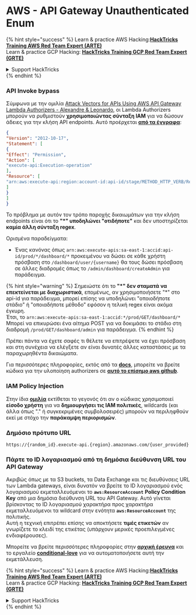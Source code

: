 # AWS - API Gateway Unauthenticated Enum

{% hint style="success" %}
Learn & practice AWS Hacking:<img src="../../../.gitbook/assets/image (1).png" alt="" data-size="line">[**HackTricks Training AWS Red Team Expert (ARTE)**](https://training.hacktricks.xyz/courses/arte)<img src="../../../.gitbook/assets/image (1).png" alt="" data-size="line">\
Learn & practice GCP Hacking: <img src="../../../.gitbook/assets/image (2).png" alt="" data-size="line">[**HackTricks Training GCP Red Team Expert (GRTE)**<img src="../../../.gitbook/assets/image (2).png" alt="" data-size="line">](https://training.hacktricks.xyz/courses/grte)

<details>

<summary>Support HackTricks</summary>

* Check the [**subscription plans**](https://github.com/sponsors/carlospolop)!
* **Join the** 💬 [**Discord group**](https://discord.gg/hRep4RUj7f) or the [**telegram group**](https://t.me/peass) or **follow** us on **Twitter** 🐦 [**@hacktricks\_live**](https://twitter.com/hacktricks\_live)**.**
* **Share hacking tricks by submitting PRs to the** [**HackTricks**](https://github.com/carlospolop/hacktricks) and [**HackTricks Cloud**](https://github.com/carlospolop/hacktricks-cloud) github repos.

</details>
{% endhint %}

### API Invoke bypass

Σύμφωνα με την ομιλία [Attack Vectors for APIs Using AWS API Gateway Lambda Authorizers - Alexandre & Leonardo](https://www.youtube.com/watch?v=bsPKk7WDOnE), οι Lambda Authorizers μπορούν να ρυθμιστούν **χρησιμοποιώντας σύνταξη IAM** για να δώσουν άδειες για την κλήση API endpoints. Αυτό προέρχεται [**από τα έγγραφα**](https://docs.aws.amazon.com/apigateway/latest/developerguide/api-gateway-control-access-using-iam-policies-to-invoke-api.html):
```json
{
"Version": "2012-10-17",
"Statement": [
{
"Effect": "Permission",
"Action": [
"execute-api:Execution-operation"
],
"Resource": [
"arn:aws:execute-api:region:account-id:api-id/stage/METHOD_HTTP_VERB/Resource-path"
]
}
]
}
```
Το πρόβλημα με αυτόν τον τρόπο παροχής δικαιωμάτων για την κλήση endpoints είναι ότι το **"\*" υποδηλώνει "οτιδήποτε"** και δεν υποστηρίζεται **καμία άλλη σύνταξη regex**.

Ορισμένα παραδείγματα:

* Ένας κανόνας όπως `arn:aws:execute-apis:sa-east-1:accid:api-id/prod/*/dashboard/*` προκειμένου να δώσει σε κάθε χρήστη πρόσβαση στο `/dashboard/user/{username}` θα τους δώσει πρόσβαση σε άλλες διαδρομές όπως το `/admin/dashboard/createAdmin` για παράδειγμα.

{% hint style="warning" %}
Σημειώστε ότι το **"\*" δεν σταματά να επεκτείνεται με διαχωριστικά**, επομένως, αν χρησιμοποιήσετε "\*" στο api-id για παράδειγμα, μπορεί επίσης να υποδηλώνει "οποιοδήποτε στάδιο" ή "οποιαδήποτε μέθοδο" εφόσον η τελική regex είναι ακόμα έγκυρη.\
Έτσι, το `arn:aws:execute-apis:sa-east-1:accid:*/prod/GET/dashboard/*`\
Μπορεί να επικυρώσει ένα αίτημα POST για να δοκιμάσει το στάδιο στη διαδρομή `/prod/GET/dashboard/admin` για παράδειγμα.
{% endhint %}

Πρέπει πάντα να έχετε σαφές τι θέλετε να επιτρέψετε να έχει πρόσβαση και στη συνέχεια να ελέγξετε αν είναι δυνατές άλλες καταστάσεις με τα παραχωρηθέντα δικαιώματα.

Για περισσότερες πληροφορίες, εκτός από τα [**docs**](https://docs.aws.amazon.com/apigateway/latest/developerguide/api-gateway-control-access-using-iam-policies-to-invoke-api.html), μπορείτε να βρείτε κώδικα για την υλοποίηση authorizers σε [**αυτό το επίσημο aws github**](https://github.com/awslabs/aws-apigateway-lambda-authorizer-blueprints/tree/master/blueprints).

### IAM Policy Injection

Στην ίδια [**ομιλία**](https://www.youtube.com/watch?v=bsPKk7WDOnE) εκτίθεται το γεγονός ότι αν ο κώδικας χρησιμοποιεί **είσοδο χρήστη** για να **δημιουργήσει τις IAM πολιτικές**, wildcards (και άλλα όπως "." ή συγκεκριμένες συμβολοσειρές) μπορούν να περιληφθούν εκεί με στόχο την **παράκαμψη περιορισμών**.

### Δημόσιο πρότυπο URL
```
https://{random_id}.execute-api.{region}.amazonaws.com/{user_provided}
```
### Πάρτε το ID λογαριασμού από τη δημόσια διεύθυνση URL του API Gateway

Ακριβώς όπως με τα S3 buckets, τα Data Exchange και τις διευθύνσεις URL των Lambda gateways, είναι δυνατόν να βρείτε το ID λογαριασμού ενός λογαριασμού εκμεταλλευόμενοι το **`aws:ResourceAccount`** **Policy Condition Key** από μια δημόσια διεύθυνση URL του API Gateway. Αυτό γίνεται βρίσκοντας το ID λογαριασμού χαρακτήρα προς χαρακτήρα εκμεταλλευόμενοι τα wildcard στην ενότητα **`aws:ResourceAccount`** της πολιτικής.\
Αυτή η τεχνική επιτρέπει επίσης να αποκτήσετε **τιμές ετικετών** αν γνωρίζετε το κλειδί της ετικέτας (υπάρχουν μερικές προεπιλεγμένες ενδιαφέρουσες).

Μπορείτε να βρείτε περισσότερες πληροφορίες στην [**αρχική έρευνα**](https://blog.plerion.com/conditional-love-for-aws-metadata-enumeration/) και το εργαλείο [**conditional-love**](https://github.com/plerionhq/conditional-love/) για να αυτοματοποιήσετε αυτή την εκμετάλλευση.

{% hint style="success" %}
Learn & practice AWS Hacking:<img src="../../../.gitbook/assets/image (1).png" alt="" data-size="line">[**HackTricks Training AWS Red Team Expert (ARTE)**](https://training.hacktricks.xyz/courses/arte)<img src="../../../.gitbook/assets/image (1).png" alt="" data-size="line">\
Learn & practice GCP Hacking: <img src="../../../.gitbook/assets/image (2).png" alt="" data-size="line">[**HackTricks Training GCP Red Team Expert (GRTE)**<img src="../../../.gitbook/assets/image (2).png" alt="" data-size="line">](https://training.hacktricks.xyz/courses/grte)

<details>

<summary>Support HackTricks</summary>

* Check the [**subscription plans**](https://github.com/sponsors/carlospolop)!
* **Join the** 💬 [**Discord group**](https://discord.gg/hRep4RUj7f) or the [**telegram group**](https://t.me/peass) or **follow** us on **Twitter** 🐦 [**@hacktricks\_live**](https://twitter.com/hacktricks\_live)**.**
* **Share hacking tricks by submitting PRs to the** [**HackTricks**](https://github.com/carlospolop/hacktricks) and [**HackTricks Cloud**](https://github.com/carlospolop/hacktricks-cloud) github repos.

</details>
{% endhint %}
